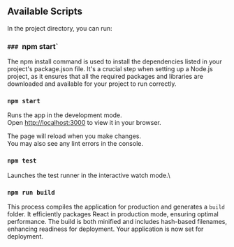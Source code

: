 

## Available Scripts

In the project directory, you can run:

### `### `npm start`
The npm install command is used to install the dependencies listed in your project's package.json file. It's a crucial step when setting up a Node.js project, as it ensures that all the required packages and libraries are downloaded and available for your project to run correctly.

### `npm start`

Runs the app in the development mode.\
Open [http://localhost:3000](http://localhost:3000) to view it in your browser.

The page will reload when you make changes.\
You may also see any lint errors in the console.

### `npm test`

Launches the test runner in the interactive watch mode.\


### `npm run build`

This process compiles the application for production and generates a `build` folder. It efficiently packages React in production mode, ensuring optimal performance. The build is both minified and includes hash-based filenames, enhancing readiness for deployment. Your application is now set for deployment.




